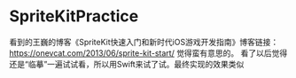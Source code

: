 # SpriteKitPractice
看到的王巍的博客《SpriteKit快速入门和新时代iOS游戏开发指南》博客链接：https://onevcat.com/2013/06/sprite-kit-start/ 觉得蛮有意思的。
看了以后觉得还是“临摹”一遍试试看，所以用Swift来试了试。最终实现的效果类似
